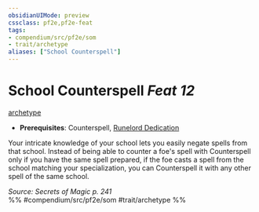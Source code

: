 ```yaml
---
obsidianUIMode: preview
cssclass: pf2e,pf2e-feat
tags:
- compendium/src/pf2e/som
- trait/archetype
aliases: ["School Counterspell"]
---
```

# School Counterspell  *Feat 12*  
[archetype](/rules/traits/archetype.md)  

- **Prerequisites**: Counterspell, [Runelord Dedication](/compendium/feats/runelord-dedication-som.md)

Your intricate knowledge of your school lets you easily negate spells from that school. Instead of being able to counter a foe's spell with Counterspell only if you have the same spell prepared, if the foe casts a spell from the school matching your specialization, you can Counterspell it with any other spell of the same school.

*Source: Secrets of Magic p. 241*  
%% #compendium/src/pf2e/som #trait/archetype %%